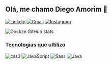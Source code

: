 ## Olá, me chamo Diego Amorim 👋

[![Linkdin](https://img.shields.io/badge/LinkedIn-0077B5?style=for-the-badge&logo=linkedin&logoColor=white)](https://www.linkedin.com/in/diego-amorim-a126672b7/)
[![Gmail](https://img.shields.io/badge/Gmail-D14836?style=for-the-badge&logo=gmail&logoColor=white)](mailto:diego91077@gmail.com)
[![Instagram](https://img.shields.io/badge/Instagram-E4405F?style=for-the-badge&logo=instagram&logoColor=white)](https://www.instagram.com/diegoamorim09/)


![Dockzn GitHub stats](https://github-readme-stats.vercel.app/api?username=Dockzn&show_icons=true&theme=tokyonight)

### Tecnologias que ultilizo
<div style= "display: inline_block><br/>
  
  <img align="center" alt="html5" src="https://img.shields.io/badge/HTML5-E34F26?style=for-the-badge&logo=html5&logoColor=white">  </img>
  <img align="center" alt="css3" src="https://img.shields.io/badge/CSS3-1572B6?style=for-the-badge&logo=css3&logoColor=white">  </img>
  <img align="center" alt="JavaScript" src="https://img.shields.io/badge/JavaScript-323330?style=for-the-badge&logo=javascript&logoColor=F7DF1E">  </img>
  <img align="center" alt="Sass" src="https://img.shields.io/badge/Sass-CC6699?style=for-the-badge&logo=sass&logoColor=white">  </img>
  <img align="center" alt="Java" src="https://img.shields.io/badge/Java-ED8B00?style=for-the-badge&logo=openjdk&logoColor=white">  </img>
</div>
